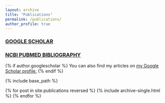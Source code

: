 ```yaml
---
layout: archive
title: "Publications"
permalink: /publications/
author_profile: true
---
```


### [GOOGLE SCHOLAR](https://scholar.google.com/citations?hl=en&user=5a9X7N0AAAAJ&view_op=list_works&sortby=pubdate)

### [NCBI PUBMED BIBLIOGRAPHY](https://www.ncbi.nlm.nih.gov/myncbi/thiruvarangan.ramaraj.1/bibliography/public/)


{% if author.googlescholar %}
  You can also find my articles on <u><a href="{{author.googlescholar}}">my Google Scholar profile</a>.</u>
{% endif %}

{% include base_path %}

{% for post in site.publications reversed %}
  {% include archive-single.html %}
{% endfor %}
